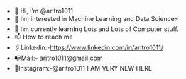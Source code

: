 - 👋 Hi, I’m @aritro1011
- 👀 I’m interested in Machine Learning and Data Science⚡
- 🌱 I’m currently learning Lots and Lots of Computer stuff.
- 📫 How to reach me
 - 🖇️Linkedin:-https://www.linkedin.com/in/aritro1011/
 - 📭Mail:- aritro1011@gmail.com
 - 📸Instagram:-@aritro1011
I AM VERY NEW HERE.


<!---
aritro1011/aritro1011 is a ✨ special ✨ repository because its `README.md` (this file) appears on your GitHub profile.
You can click the Preview link to take a look at your changes.
--->
